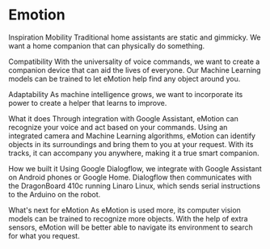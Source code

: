 # Emotion

Inspiration
Mobility Traditional home assistants are static and gimmicky. We want a home companion that can physically do something.

Compatibility With the universality of voice commands, we want to create a companion device that can aid the lives of everyone. Our Machine Learning models can be trained to let eMotion help find any object around you.

Adaptability As machine intelligence grows, we want to incorporate its power to create a helper that learns to improve.

What it does
Through integration with Google Assistant, eMotion can recognize your voice and act based on your commands. Using an integrated camera and Machine Learning algorithms, eMotion can identify objects in its surroundings and bring them to you at your request. With its tracks, it can accompany you anywhere, making it a true smart companion.

How we built it
Using Google Dialogflow, we integrate with Google Assistant on Android phones or Google Home. Dialogflow then communicates with the DragonBoard 410c running Linaro Linux, which sends serial instructions to the Arduino on the robot.

What's next for eMotion
As eMotion is used more, its computer vision models can be trained to recognize more objects. With the help of extra sensors, eMotion will be better able to navigate its environment to search for what you request.

